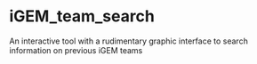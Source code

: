 # iGEM_team_search
An interactive tool with a rudimentary graphic interface to search information on previous iGEM teams 
